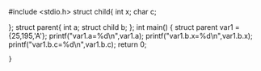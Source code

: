 #include <stdio.h>
struct child{
    int x;
    char c;
    
};
struct parent{
    int a;
    struct child b;
    };
    int main()
    {
        struct parent var1 = {25,195,'A'};
        printf("var1.a=%d\n",var1.a);
        printf("var1.b.x=%d\n",var1.b.x);
        printf("var1.b.c=%d\n",var1.b.c);
        return 0;

    }


